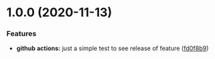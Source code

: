 # 1.0.0 (2020-11-13)


### Features

* **github actions:** just a simple test to see release of feature ([fd0f8b9](https://github.com/dorinandreidragan/test-semantic/commit/fd0f8b9123a7568e42e6a02d33e9c272057409e8))
